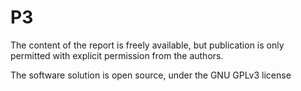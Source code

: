 P3
==

The content of the report is freely available, but publication is only permitted with explicit permission from the authors.

The software solution is open source, under the GNU GPLv3 license
